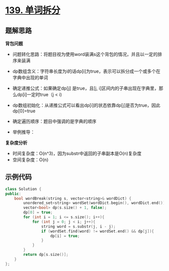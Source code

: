 # [139. 单词拆分 ](https://leetcode.cn/problems/word-break/)

## 题解思路

**背包问题**

- 问题转化思路：将题目视为使用word装满s这个背包的情况，并且以一定的排序来装满

- dp数组含义：字符串长度为i的话dp[i]为true，表示可以拆分成一个或多个在字典中出现的单词
- 确定递推公式：如果确定dp[j] 是true，且[j, i]区间内的子串出现在字典里，那么dp[i]一定时true（j < i)
- dp数组初始化：从递推公式可以看出dp[i]的状态依靠dp[j]是否为true，因此dp[0]=true 
- 确定遍历顺序：题目中强调的是字典的顺序
- 举例推导：

**复杂度分析**

- 时间复杂度：O(n^3)，因为substr中返回的子串副本是O(n)复杂度
- 空间复杂度：O(n)

## 示例代码

```C++
class Solution {
public:
    bool wordBreak(string s, vector<string>& wordDict) {
        unordered_set<string> wordSet(wordDict.begin(), wordDict.end());
        vector<bool> dp(s.size() + 1, false);
        dp[0] = true;
        for (int i = 1; i <= s.size(); i++){
            for (int j = 0; j < i; j++){
                string word = s.substr(j, i - j);
                if (wordSet.find(word) != wordSet.end() && dp[j]){
                    dp[i] = true;
                }
            }
        }
        return dp[s.size()];
    }
};
```

